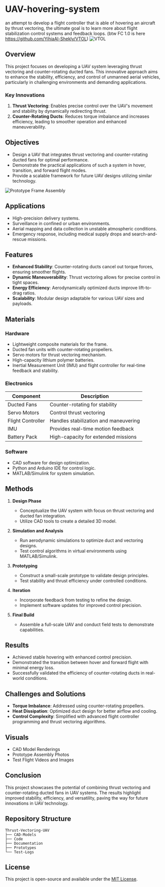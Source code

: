 # UAV-hovering-system
an attempt to develop a flight controller that is able of hovering an aircraft by thrust vectoring, the ultimate goal is to learn more about flight stabilization control systems and feedback loops.
(btw FC 1.0 is here https://github.com/YihiaAl-Shekly/VTOL)
![VTOL](Images/IMG_6298.JPG)
## Overview
This project focuses on developing a UAV system leveraging thrust vectoring and counter-rotating ducted fans. This innovative approach aims to enhance the stability, efficiency, and control of unmanned aerial vehicles, particularly in challenging environments and demanding applications.

### Key Innovations
1. **Thrust Vectoring**: Enables precise control over the UAV's movement and stability by dynamically redirecting thrust.
2. **Counter-Rotating Ducts**: Reduces torque imbalance and increases efficiency, leading to smoother operation and enhanced maneuverability.

## Objectives
- Design a UAV that integrates thrust vectoring and counter-rotating ducted fans for optimal performance.
- Demonstrate the practical applications of such a system in hover, transition, and forward flight modes.
- Provide a scalable framework for future UAV designs utilizing similar technology.

![Prototype Frame Assembly](VTOL_Project_Media/IMG_2895.JPG)

## Applications
- High-precision delivery systems.
- Surveillance in confined or urban environments.
- Aerial mapping and data collection in unstable atmospheric conditions.
- Emergency response, including medical supply drops and search-and-rescue missions.

## Features
- **Enhanced Stability**: Counter-rotating ducts cancel out torque forces, ensuring smoother flights.
- **Dynamic Maneuverability**: Thrust vectoring allows for precise control in tight spaces.
- **Energy Efficiency**: Aerodynamically optimized ducts improve lift-to-drag ratios.
- **Scalability**: Modular design adaptable for various UAV sizes and payloads.

## Materials
### Hardware
- Lightweight composite materials for the frame.
- Ducted fan units with counter-rotating propellers.
- Servo motors for thrust vectoring mechanism.
- High-capacity lithium polymer batteries.
- Inertial Measurement Unit (IMU) and flight controller for real-time feedback and stability.

### Electronics
| Component               | Description                          |
|-------------------------|--------------------------------------|
| Ducted Fans             | Counter-rotating for stability      |
| Servo Motors            | Control thrust vectoring            |
| Flight Controller       | Handles stabilization and maneuvering|
| IMU                     | Provides real-time motion feedback  |
| Battery Pack            | High-capacity for extended missions |

### Software
- CAD software for design optimization.
- Python and Arduino IDE for control logic.
- MATLAB/Simulink for system simulation.

## Methods
1. **Design Phase**
   - Conceptualize the UAV system with focus on thrust vectoring and ducted fan integration.
   - Utilize CAD tools to create a detailed 3D model.

2. **Simulation and Analysis**
   - Run aerodynamic simulations to optimize duct and vectoring designs.
   - Test control algorithms in virtual environments using MATLAB/Simulink.

3. **Prototyping**
   - Construct a small-scale prototype to validate design principles.
   - Test stability and thrust efficiency under controlled conditions.

4. **Iteration**
   - Incorporate feedback from testing to refine the design.
   - Implement software updates for improved control precision.

5. **Final Build**
   - Assemble a full-scale UAV and conduct field tests to demonstrate capabilities.

## Results
- Achieved stable hovering with enhanced control precision.
- Demonstrated the transition between hover and forward flight with minimal energy loss.
- Successfully validated the efficiency of counter-rotating ducts in real-world conditions.

## Challenges and Solutions
- **Torque Imbalance**: Addressed using counter-rotating propellers.
- **Heat Dissipation**: Optimized duct design for better airflow and cooling.
- **Control Complexity**: Simplified with advanced flight controller programming and thrust vectoring algorithms.

## Visuals
- CAD Model Renderings
- Prototype Assembly Photos
- Test Flight Videos and Images

## Conclusion
This project showcases the potential of combining thrust vectoring and counter-rotating ducted fans in UAV systems. The results highlight improved stability, efficiency, and versatility, paving the way for future innovations in UAV technology.

## Repository Structure
```
Thrust-Vectoring-UAV
├── CAD-Models
├── Code
├── Documentation
├── Prototypes
└── Test-Logs
```

## License
This project is open-source and available under the [MIT License](LICENSE).
